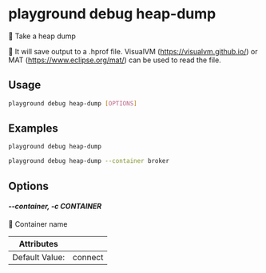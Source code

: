 # playground debug heap-dump

👻 Take a heap dump  
  
🔖 It will save output to a .hprof file. VisualVM (https://visualvm.github.io/) or MAT (https://www.eclipse.org/mat/) can be used to read the file.

## Usage

```bash
playground debug heap-dump [OPTIONS]
```

## Examples

```bash
playground debug heap-dump
```

```bash
playground debug heap-dump --container broker
```

## Options

#### *--container, -c CONTAINER*

🐳 Container name

| Attributes      | &nbsp;
|-----------------|-------------
| Default Value:  | connect


